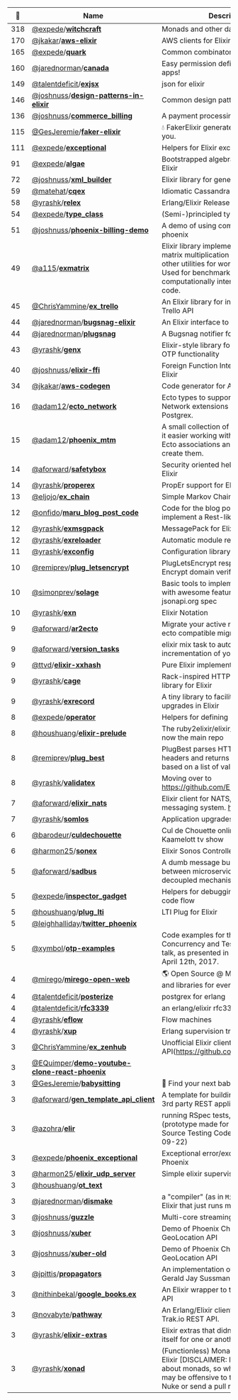 |:star2: | Name | Description | 🌍|
|---|---|---|---|
|318|[@expede](https://github.com/expede)/[**witchcraft**](https://github.com/expede/witchcraft)|Monads and other dark magic for Elixir|[:arrow_upper_right:](https://hex.pm/packages/witchcraft)|
|170|[@jkakar](https://github.com/jkakar)/[**aws-elixir**](https://github.com/jkakar/aws-elixir)|AWS clients for Elixir||
|165|[@expede](https://github.com/expede)/[**quark**](https://github.com/expede/quark)|Common combinators for Elixir|[:arrow_upper_right:](https://hex.pm/packages/quark)|
|160|[@jarednorman](https://github.com/jarednorman)/[**canada**](https://github.com/jarednorman/canada)|Easy permission definitions in Elixir apps!|[:arrow_upper_right:](https://github.com/jarednorman/canada)|
|149|[@talentdeficit](https://github.com/talentdeficit)/[**exjsx**](https://github.com/talentdeficit/exjsx)|json for elixir||
|146|[@joshnuss](https://github.com/joshnuss)/[**design-patterns-in-elixir**](https://github.com/joshnuss/design-patterns-in-elixir)|Common design patterns in Elixir||
|136|[@joshnuss](https://github.com/joshnuss)/[**commerce_billing**](https://github.com/joshnuss/commerce_billing)|A payment processing library for Elixir||
|115|[@GesJeremie](https://github.com/GesJeremie)/[**faker-elixir**](https://github.com/GesJeremie/faker-elixir)|:droplet: FakerElixir generates fake data for you. |[:arrow_upper_right:](https://hexdocs.pm/faker_elixir_octopus/FakerElixir.html)|
|111|[@expede](https://github.com/expede)/[**exceptional**](https://github.com/expede/exceptional)|Helpers for Elixir exceptions|[:arrow_upper_right:](https://hex.pm/packages/exceptional)|
|91|[@expede](https://github.com/expede)/[**algae**](https://github.com/expede/algae)|Bootstrapped algebraic data types for Elixir|[:arrow_upper_right:](https://hex.pm/packages/algae)|
|72|[@joshnuss](https://github.com/joshnuss)/[**xml_builder**](https://github.com/joshnuss/xml_builder)|Elixir library for generating XML||
|59|[@matehat](https://github.com/matehat)/[**cqex**](https://github.com/matehat/cqex)|Idiomatic Cassandra client for Elixir||
|58|[@yrashk](https://github.com/yrashk)/[**relex**](https://github.com/yrashk/relex)|Erlang/Elixir Release Assembler||
|54|[@expede](https://github.com/expede)/[**type_class**](https://github.com/expede/type_class)|(Semi-)principled type classes for Elixir|[:arrow_upper_right:](https://hex.pm/packages/type_class)|
|51|[@joshnuss](https://github.com/joshnuss)/[**phoenix-billing-demo**](https://github.com/joshnuss/phoenix-billing-demo)|A demo of using commerce_billing with phoenix||
|49|[@a115](https://github.com/a115)/[**exmatrix**](https://github.com/a115/exmatrix)|Elixir library implementing a parallel matrix multiplication algorithm and other utilities for working with matrices. Used for benchmarking computationally intensive concurrent code. |[:arrow_upper_right:](http://a115.co.uk/)|
|45|[@ChrisYammine](https://github.com/ChrisYammine)/[**ex_trello**](https://github.com/ChrisYammine/ex_trello)|An Elixir library for interfacing with the Trello API||
|44|[@jarednorman](https://github.com/jarednorman)/[**bugsnag-elixir**](https://github.com/jarednorman/bugsnag-elixir)|An Elixir interface to the Bugsnag API|[:arrow_upper_right:](https://hex.pm/packages/bugsnag)|
|44|[@jarednorman](https://github.com/jarednorman)/[**plugsnag**](https://github.com/jarednorman/plugsnag)|A Bugsnag notifier for Elixir's plug||
|43|[@yrashk](https://github.com/yrashk)/[**genx**](https://github.com/yrashk/genx)|Elixir-style library for most important OTP functionality||
|40|[@joshnuss](https://github.com/joshnuss)/[**elixir-ffi**](https://github.com/joshnuss/elixir-ffi)|Foreign Function Interface (FFI) for Elixir||
|34|[@jkakar](https://github.com/jkakar)/[**aws-codegen**](https://github.com/jkakar/aws-codegen)|Code generator for AWS clients in Elixir.||
|16|[@adam12](https://github.com/adam12)/[**ecto_network**](https://github.com/adam12/ecto_network)|Ecto types to support MACADDR and Network extensions provided by Postgrex.||
|15|[@adam12](https://github.com/adam12)/[**phoenix_mtm**](https://github.com/adam12/phoenix_mtm)|A small collection of functions to make it easier working with many_to_many Ecto associations and checkboxes to create them.|[:arrow_upper_right:](https://hex.pm/packages/phoenix_mtm)|
|14|[@aforward](https://github.com/aforward)/[**safetybox**](https://github.com/aforward/safetybox)|Security oriented helper functions for Elixir||
|14|[@yrashk](https://github.com/yrashk)/[**properex**](https://github.com/yrashk/properex)|PropEr support for Elixir||
|13|[@eljojo](https://github.com/eljojo)/[**ex_chain**](https://github.com/eljojo/ex_chain)|Simple Markov Chain written in Elixir||
|12|[@onfido](https://github.com/onfido)/[**maru_blog_post_code**](https://github.com/onfido/maru_blog_post_code)|Code for the blog post on using maru to implement a Rest-like Api in Elixir||
|12|[@yrashk](https://github.com/yrashk)/[**exmsgpack**](https://github.com/yrashk/exmsgpack)|MessagePack for Elixir||
|12|[@yrashk](https://github.com/yrashk)/[**exreloader**](https://github.com/yrashk/exreloader)|Automatic module reloader for Elixir||
|11|[@yrashk](https://github.com/yrashk)/[**exconfig**](https://github.com/yrashk/exconfig)|Configuration library for Elixir||
|10|[@remiprev](https://github.com/remiprev)/[**plug_letsencrypt**](https://github.com/remiprev/plug_letsencrypt)|PlugLetsEncrypt responds to Let’s Encrypt domain verification requests.||
|10|[@simonprev](https://github.com/simonprev)/[**solage**](https://github.com/simonprev/solage)|Basic tools to implement a JSON API with awesome features taken from the jsonapi.org spec||
|10|[@yrashk](https://github.com/yrashk)/[**exn**](https://github.com/yrashk/exn)|Elixir Notation||
|9|[@aforward](https://github.com/aforward)/[**ar2ecto**](https://github.com/aforward/ar2ecto)|Migrate your active record migrations to ecto compatible migrations||
|9|[@aforward](https://github.com/aforward)/[**version_tasks**](https://github.com/aforward/version_tasks)|elixir mix task to automate the incrementation of your project||
|9|[@ttvd](https://github.com/ttvd)/[**elixir-xxhash**](https://github.com/ttvd/elixir-xxhash)|Pure Elixir implementation of xxHash.||
|9|[@yrashk](https://github.com/yrashk)/[**cage**](https://github.com/yrashk/cage)|Rack-inspired HTTP stack handling library for Elixir||
|9|[@yrashk](https://github.com/yrashk)/[**exrecord**](https://github.com/yrashk/exrecord)|A tiny library to facilitate record upgrades in Elixir||
|8|[@expede](https://github.com/expede)/[**operator**](https://github.com/expede/operator)|Helpers for defining Elixir operators||
|8|[@houshuang](https://github.com/houshuang)/[**elixir-prelude**](https://github.com/houshuang/elixir-prelude)|The ruby2elixir/elixir_prelude repo is now the main repo|[:arrow_upper_right:](https://github.com/ruby2elixir/elixir_prelude)|
|8|[@remiprev](https://github.com/remiprev)/[**plug_best**](https://github.com/remiprev/plug_best)|PlugBest parses HTTP “Accept-*” headers and returns the best match based on a list of values.|[:arrow_upper_right:](https://hex.pm/packages/plug_best)|
|8|[@yrashk](https://github.com/yrashk)/[**validatex**](https://github.com/yrashk/validatex)|Moving over to https://github.com/ElixirWerkz/validatex||
|7|[@aforward](https://github.com/aforward)/[**elixir_nats**](https://github.com/aforward/elixir_nats)|Elixir client for NATS, the cloud native messaging system. https://nats.io||
|7|[@yrashk](https://github.com/yrashk)/[**somlos**](https://github.com/yrashk/somlos)|Application upgrades DSL||
|6|[@barodeur](https://github.com/barodeur)/[**culdechouette**](https://github.com/barodeur/culdechouette)|Cul de Chouette online game from Kaamelott tv show||
|6|[@harmon25](https://github.com/harmon25)/[**sonex**](https://github.com/harmon25/sonex)|Elixir Sonos Controller||
|5|[@aforward](https://github.com/aforward)/[**sadbus**](https://github.com/aforward/sadbus)|A dumb message bus for sharing data between microservices in a relatively decoupled mechanism||
|5|[@expede](https://github.com/expede)/[**inspector_gadget**](https://github.com/expede/inspector_gadget)|Helpers for debugging & inspecting code flow||
|5|[@houshuang](https://github.com/houshuang)/[**plug_lti**](https://github.com/houshuang/plug_lti)|LTI Plug for Elixir||
|5|[@leighhalliday](https://github.com/leighhalliday)/[**twitter_phoenix**](https://github.com/leighhalliday/twitter_phoenix)|||
|5|[@xymbol](https://github.com/xymbol)/[**otp-examples**](https://github.com/xymbol/otp-examples)|Code examples for the “OTP, Concurrency and Testing Strategies” talk, as presented in Montreal Elixir, April 12th, 2017.|[:arrow_upper_right:](https://speakerdeck.com/xymbol/otp-concurrency-and-testing-strategies)|
|4|[@mirego](https://github.com/mirego)/[**mirego-open-web**](https://github.com/mirego/mirego-open-web)|:earth_americas: Open Source @ Mirego (pods, gems and libraries for everyone to use!)|[:arrow_upper_right:](https://open.mirego.com)|
|4|[@talentdeficit](https://github.com/talentdeficit)/[**posterize**](https://github.com/talentdeficit/posterize)|postgrex for erlang||
|4|[@talentdeficit](https://github.com/talentdeficit)/[**rfc3339**](https://github.com/talentdeficit/rfc3339)|an erlang/elixir rfc3339 lib||
|4|[@yrashk](https://github.com/yrashk)/[**eflow**](https://github.com/yrashk/eflow)|Flow machines||
|4|[@yrashk](https://github.com/yrashk)/[**xup**](https://github.com/yrashk/xup)|Erlang supervision trees for Elixir||
|3|[@ChrisYammine](https://github.com/ChrisYammine)/[**ex_zenhub**](https://github.com/ChrisYammine/ex_zenhub)|Unofficial Elixir client for the ZenHub API(https://github.com/ZenHubIO/API)||
|3|[@EQuimper](https://github.com/EQuimper)/[**demo-youtube-clone-react-phoenix**](https://github.com/EQuimper/demo-youtube-clone-react-phoenix)|||
|3|[@GesJeremie](https://github.com/GesJeremie)/[**babysitting**](https://github.com/GesJeremie/babysitting)|:baby_bottle: Find your next babysitter|[:arrow_upper_right:](https://www.babysittinglondon.com/)|
|3|[@aforward](https://github.com/aforward)/[**gen_template_api_client**](https://github.com/aforward/gen_template_api_client)|A template for building API clients to 3rd party REST applications||
|3|[@azohra](https://github.com/azohra)/[**elir**](https://github.com/azohra/elir)|running RSpec tests, from Elixir (prototype made for the Ruby Open Source Testing Code Hackathon 2017-09-22)||
|3|[@expede](https://github.com/expede)/[**phoenix_exceptional**](https://github.com/expede/phoenix_exceptional)|Exceptional error/exception helpers for Phoenix||
|3|[@harmon25](https://github.com/harmon25)/[**elixir_udp_server**](https://github.com/harmon25/elixir_udp_server)|Simple elixir supervised UDP Server||
|3|[@houshuang](https://github.com/houshuang)/[**ot_text**](https://github.com/houshuang/ot_text)|||
|3|[@jarednorman](https://github.com/jarednorman)/[**dismake**](https://github.com/jarednorman/dismake)|a "compiler" (as in `Mix.compilers`) for Elixir that just runs make||
|3|[@joshnuss](https://github.com/joshnuss)/[**guzzle**](https://github.com/joshnuss/guzzle)|Multi-core streaming build system||
|3|[@joshnuss](https://github.com/joshnuss)/[**xuber**](https://github.com/joshnuss/xuber)|Demo of Phoenix Channels + GeoLocation API||
|3|[@joshnuss](https://github.com/joshnuss)/[**xuber-old**](https://github.com/joshnuss/xuber-old)|Demo of Phoenix Channels + GeoLocation API||
|3|[@jpittis](https://github.com/jpittis)/[**propagators**](https://github.com/jpittis/propagators)|An implementation of Alexey Radul and Gerald Jay Sussman's Propagators.||
|3|[@nithinbekal](https://github.com/nithinbekal)/[**google_books.ex**](https://github.com/nithinbekal/google_books.ex)|An Elixir wrapper to the Google Books API||
|3|[@novabyte](https://github.com/novabyte)/[**pathway**](https://github.com/novabyte/pathway)|An Erlang/Elixir client library for the Trak.io REST API.|[:arrow_upper_right:](http://hexdocs.pm/pathway/)|
|3|[@yrashk](https://github.com/yrashk)/[**elixir-extras**](https://github.com/yrashk/elixir-extras)|Elixir extras that didn't make it to Elixir itself for one or another reason||
|3|[@yrashk](https://github.com/yrashk)/[**xonad**](https://github.com/yrashk/xonad)|(Functionless) Monad-style macros for Elixir [DISCLAIMER: I know nothing about monads, so what you'll find here may be offensive to those who do. Nuke or send a pull request!]||

